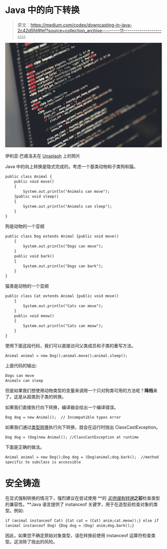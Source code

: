 # Java 中的向下转换

> 原文：<https://medium.com/codex/downcasting-in-java-2c42d5fd9fef?source=collection_archive---------11----------------------->

![](img/d8df6ebdf0f1480b8f8a933a01440e22.png)

伊利亚·巴甫洛夫在 [Unsplash](https://unsplash.com?utm_source=medium&utm_medium=referral) 上的照片

Java 中的向上转换是隐式完成的。考虑一个基类动物和子类狗和猫。

```
public class Animal {
    public void move()
    {
        System.out.println("Animals can move");
    }public void sleep()
    {
        System.out.println("Animals can sleep");
    }
}
```

狗是动物的一个亚纲

```
public class Dog extends Animal {public void move()
    {
        System.out.println("Dogs can move");
    }
    public void bark()
    {
        System.out.println("Dogs can bark");
    }
}
```

猫类是动物的一个亚纲

```
public class Cat extends Animal {public void move()
    {
        System.out.println("Cats can move");
    }
    public void meow()
    {
        System.out.println("Cats can meow");
    }
}
```

使用下面这段代码，我们可以直接访问父类成员和子类的重写方法。

```
Animal animal = new Dog();animal.move();animal.sleep();
```

上面代码的输出:

```
Dogs can move
Animals can sleep
```

但是如果我们想使用动物类型的变量来调用一个只对狗类可用的方法呢？**降档**来了。这是从超类到子类的转换。

如果我们直接执行向下转换，编译器会给出一个编译错误。

```
Dog dog = new Animal();  // Incompatible types error
```

如果我们通过[类型转换](https://www.geeksforgeeks.org/class-type-casting-in-java/)执行向下转换，就会在运行时抛出 ClassCastException。

```
Dog dog = (Dog)new Animal(); //ClassCastException at runtime
```

下面是正确的做法。

```
Animal animal = new Dog();Dog dog = (Dog)animal;dog.bark();  //method specific to subclass is accessible
```

# **安全铸造**

在显式强制转换的情况下，强烈建议在尝试使用 **的 [*实例强制转换*](https://www.baeldung.com/java-instanceof)**之前**检查类型的兼容性。**Java 语言提供了 instanceof 关键字，用于在造型前检查对象的类型。例如:

```
if (animal instanceof Cat) {Cat cat = (Cat) anim;cat.meow();} else if (animal instanceof Dog) {Dog dog = (Dog) anim;dog.bark();}
```

因此，如果您不确定原始对象类型，请在转换前使用 instanceof 运算符检查类型。这消除了抛出的风险。